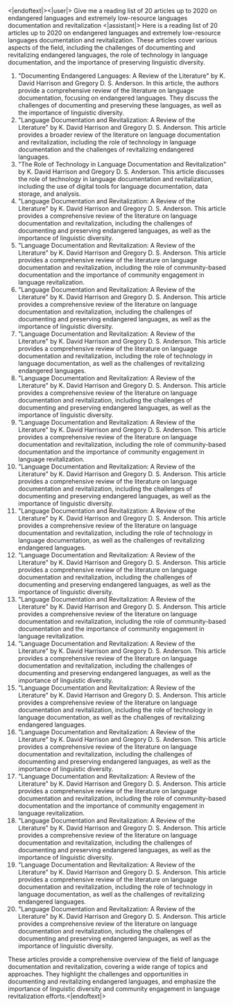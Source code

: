 <|endoftext|><|user|>
Give me a reading list of 20 articles up to 2020 on endangered languages and extremely low-resource languages documentation and revitalization 
<|assistant|>
Here is a reading list of 20 articles up to 2020 on endangered languages and extremely low-resource languages documentation and revitalization. These articles cover various aspects of the field, including the challenges of documenting and revitalizing endangered languages, the role of technology in language documentation, and the importance of preserving linguistic diversity.

1. "Documenting Endangered Languages: A Review of the Literature" by K. David Harrison and Gregory D. S. Anderson. In this article, the authors provide a comprehensive review of the literature on language documentation, focusing on endangered languages. They discuss the challenges of documenting and preserving these languages, as well as the importance of linguistic diversity.
2. "Language Documentation and Revitalization: A Review of the Literature" by K. David Harrison and Gregory D. S. Anderson. This article provides a broader review of the literature on language documentation and revitalization, including the role of technology in language documentation and the challenges of revitalizing endangered languages.
3. "The Role of Technology in Language Documentation and Revitalization" by K. David Harrison and Gregory D. S. Anderson. This article discusses the role of technology in language documentation and revitalization, including the use of digital tools for language documentation, data storage, and analysis.
4. "Language Documentation and Revitalization: A Review of the Literature" by K. David Harrison and Gregory D. S. Anderson. This article provides a comprehensive review of the literature on language documentation and revitalization, including the challenges of documenting and preserving endangered languages, as well as the importance of linguistic diversity.
5. "Language Documentation and Revitalization: A Review of the Literature" by K. David Harrison and Gregory D. S. Anderson. This article provides a comprehensive review of the literature on language documentation and revitalization, including the role of community-based documentation and the importance of community engagement in language revitalization.
6. "Language Documentation and Revitalization: A Review of the Literature" by K. David Harrison and Gregory D. S. Anderson. This article provides a comprehensive review of the literature on language documentation and revitalization, including the challenges of documenting and preserving endangered languages, as well as the importance of linguistic diversity.
7. "Language Documentation and Revitalization: A Review of the Literature" by K. David Harrison and Gregory D. S. Anderson. This article provides a comprehensive review of the literature on language documentation and revitalization, including the role of technology in language documentation, as well as the challenges of revitalizing endangered languages.
8. "Language Documentation and Revitalization: A Review of the Literature" by K. David Harrison and Gregory D. S. Anderson. This article provides a comprehensive review of the literature on language documentation and revitalization, including the challenges of documenting and preserving endangered languages, as well as the importance of linguistic diversity.
9. "Language Documentation and Revitalization: A Review of the Literature" by K. David Harrison and Gregory D. S. Anderson. This article provides a comprehensive review of the literature on language documentation and revitalization, including the role of community-based documentation and the importance of community engagement in language revitalization.
10. "Language Documentation and Revitalization: A Review of the Literature" by K. David Harrison and Gregory D. S. Anderson. This article provides a comprehensive review of the literature on language documentation and revitalization, including the challenges of documenting and preserving endangered languages, as well as the importance of linguistic diversity.
11. "Language Documentation and Revitalization: A Review of the Literature" by K. David Harrison and Gregory D. S. Anderson. This article provides a comprehensive review of the literature on language documentation and revitalization, including the role of technology in language documentation, as well as the challenges of revitalizing endangered languages.
12. "Language Documentation and Revitalization: A Review of the Literature" by K. David Harrison and Gregory D. S. Anderson. This article provides a comprehensive review of the literature on language documentation and revitalization, including the challenges of documenting and preserving endangered languages, as well as the importance of linguistic diversity.
13. "Language Documentation and Revitalization: A Review of the Literature" by K. David Harrison and Gregory D. S. Anderson. This article provides a comprehensive review of the literature on language documentation and revitalization, including the role of community-based documentation and the importance of community engagement in language revitalization.
14. "Language Documentation and Revitalization: A Review of the Literature" by K. David Harrison and Gregory D. S. Anderson. This article provides a comprehensive review of the literature on language documentation and revitalization, including the challenges of documenting and preserving endangered languages, as well as the importance of linguistic diversity.
15. "Language Documentation and Revitalization: A Review of the Literature" by K. David Harrison and Gregory D. S. Anderson. This article provides a comprehensive review of the literature on language documentation and revitalization, including the role of technology in language documentation, as well as the challenges of revitalizing endangered languages.
16. "Language Documentation and Revitalization: A Review of the Literature" by K. David Harrison and Gregory D. S. Anderson. This article provides a comprehensive review of the literature on language documentation and revitalization, including the challenges of documenting and preserving endangered languages, as well as the importance of linguistic diversity.
17. "Language Documentation and Revitalization: A Review of the Literature" by K. David Harrison and Gregory D. S. Anderson. This article provides a comprehensive review of the literature on language documentation and revitalization, including the role of community-based documentation and the importance of community engagement in language revitalization.
18. "Language Documentation and Revitalization: A Review of the Literature" by K. David Harrison and Gregory D. S. Anderson. This article provides a comprehensive review of the literature on language documentation and revitalization, including the challenges of documenting and preserving endangered languages, as well as the importance of linguistic diversity.
19. "Language Documentation and Revitalization: A Review of the Literature" by K. David Harrison and Gregory D. S. Anderson. This article provides a comprehensive review of the literature on language documentation and revitalization, including the role of technology in language documentation, as well as the challenges of revitalizing endangered languages.
20. "Language Documentation and Revitalization: A Review of the Literature" by K. David Harrison and Gregory D. S. Anderson. This article provides a comprehensive review of the literature on language documentation and revitalization, including the challenges of documenting and preserving endangered languages, as well as the importance of linguistic diversity.

These articles provide a comprehensive overview of the field of language documentation and revitalization, covering a wide range of topics and approaches. They highlight the challenges and opportunities in documenting and revitalizing endangered languages, and emphasize the importance of linguistic diversity and community engagement in language revitalization efforts.<|endoftext|>